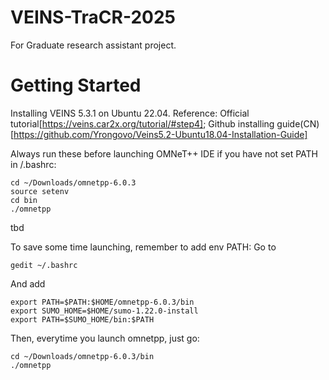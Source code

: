 # VEINS-TraCR-2025
For Graduate research assistant project.



# Getting Started
Installing VEINS 5.3.1 on Ubuntu 22.04.
Reference: Official tutorial[https://veins.car2x.org/tutorial/#step4]; Github installing guide(CN)[https://github.com/Yrongovo/Veins5.2-Ubuntu18.04-Installation-Guide]



Always run these before launching OMNeT++ IDE if you have not set PATH in /.bashrc:
```
cd ~/Downloads/omnetpp-6.0.3
source setenv
cd bin
./omnetpp
```

tbd

To save some time launching, remember to add env PATH:
Go to 
```
gedit ~/.bashrc
```
And add 
```
export PATH=$PATH:$HOME/omnetpp-6.0.3/bin
export SUMO_HOME=$HOME/sumo-1.22.0-install
export PATH=$SUMO_HOME/bin:$PATH
```

Then, everytime you launch omnetpp, just go:
```
cd ~/Downloads/omnetpp-6.0.3/bin
./omnetpp
```









